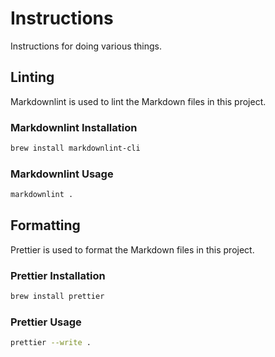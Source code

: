 # Instructions

Instructions for doing various things.

## Linting

Markdownlint is used to lint the Markdown files in this project.

### Markdownlint Installation

```bash
brew install markdownlint-cli
```

### Markdownlint Usage

```bash
markdownlint .
```

## Formatting

Prettier is used to format the Markdown files in this project.

### Prettier Installation

```bash
brew install prettier
```

### Prettier Usage

```bash
prettier --write .
```

